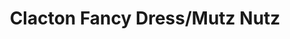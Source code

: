 ---
title: "Clacton Fancy Dress/Mutz Nutz"
url: /clacton-on-sea/clacton-fancy-dress-mutz-nutz/
shop: Allgemein
---